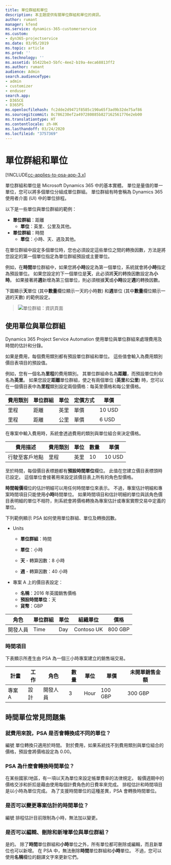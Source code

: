 ```yaml
---
title: 單位群組和單位
description: 本主題提供有關單位群組和單位的資訊。
author: rumant
manager: kfend
ms.service: dynamics-365-customerservice
ms.custom:
- dyn365-projectservice
ms.date: 03/05/2019
ms.topic: article
ms.prod: ''
ms.technology: ''
ms.assetid: b5422be3-5bfc-4ee2-b19a-4eca68813ff2
ms.author: rumant
audience: Admin
search.audienceType:
- admin
- customizer
- enduser
search.app:
- D365CE
- D365PS
ms.openlocfilehash: fc2dde2d9471f8585c190a65f3ad9b32de75af86
ms.sourcegitcommit: 8c786230ef2a497280885b827162561776e2eb00
ms.translationtype: HT
ms.contentlocale: zh-HK
ms.lasthandoff: 03/24/2020
ms.locfileid: "3757369"
---
```

# <a name="unit-groups-and-units"></a>單位群組和單位

[!INCLUDE[cc-applies-to-psa-app-3.x](../includes/cc-applies-to-psa-app-3x.md)]

單位群組和單位是 Microsoft Dynamics 365 中的基本實體。 單位是量值的單一單位，您可以將多個單位分組成單位群組。 單位群組有時會稱為 Dynamics 365 使用者介面 (UI) 中的單位排程。 

以下是一些單位與單位群組的範例：
 
- **單位群組**：距離 
    - **單位**：英里、公里及其他。
- **單位群組**：時間
    - **單位**：小時、天、週及其他。 

在單位群組中設定多個單位時，您也必須設定這些單位之間的轉換因數，方法是將您設定的第一個單位指定為單位群組預設或主要單位。 

例如，在**時間**單位群組中，如果您將**小時**設定為第一個單位，系統就會將**小時**指定為預設單位。 如果您設定的下一個單位是**天**，此必須將**天**的轉換因數設定為**小時**。 如果接著將**週**新增為第三個單位，則必須根據**天**或**小時**設定**週**的轉換因數。 

下圖顯示**天**單位 (其中**數量**欄位顯示一天的小時數) 和**週**單位 (其中**數量**欄位顯示一週的天數) 的範例設定。

> ![單位群組：資訊頁面](media/advanced-2.png)

## <a name="using-units-and-unit-groups"></a>使用單位與單位群組

Dynamics 365 Project Service Automation 使用單位與單位群組來處理費用及時間的估計和分錄。 

如果是費用，每個費用類別都有預設單位群組和單位。 這些值會輸入為費用類別價目表項目的預設值。 

例如，您有一個名為**里程**的費用類別。 其單位群組命名為**距離**，而預設單位則命名為**英里**。 如果您設定**距離**單位群組，使之有兩個單位 (**英里**和**公里**) 時，您可以在一個價目表中為**里程**類別設定兩個價格：每英里價格和每公里價格。

| 費用類別  | 單位群組  | 單位      | 定價方式  | 單價  |
|-------------------|---------------|-----------|-------------------|-------------------|
| 里程           | 距離      | 英里      | 單價    | 10 USD            |
| 里程           | 距離      | 公里 | 單價    |  6 USD            |

在專案中輸入費用時，系統會透過費用的類別與單位組合來決定價格。 

| 費用描述        | 費用類別  | 單位  | 數量  | 單價   |
|----------------------------|---------------------|-------|-----------|----------------|
| 行駛至客戶地點 | 里程             | 英里  | 10        | 10 USD         |

至於時間，每個價目表標題都有**預設時間單位**欄位。 此值在您建立價目表標頭時已設定。 這個單位會接著用來設定該價目表上所有的角色型價格。

**時間報價**欄位的估計明細可以用任何時間單位來表示。 不過，專案估計明細和專案時間項目只能使用**小時**時間單位。 如果時間項目和估計明細的單位與該角色價目表明細的單位不相符，則系統會將價格轉換為專案估計或專案實際交易中定義的單位。

下列範例顯示 PSA 如何使用單位群組、單位及轉換因數。
- Units

   - **單位群組**：時間 
   - **單位**：小時 
    
    - **天** - 轉算因數：8 小時       
    - **週** - 轉算因數：40 小時  
        
- 專案 A 上的價目表設定：

    - **名稱**：2016 年英國銷售價格 
    - **預設時間單位**：天 
    - **貨幣**：GBP

| 角色      | 單位群組 | 單位 | 組織單位 | 價格   |
|-----------|------------|------|---------------------|---------|
| 開發人員 | Time       | Day  | Contoso UK          | 800 GBP |

### <a name="time-entry"></a>時間項目

下表顯示所產生由 PSA 為一個三小時專案建立的銷售端交易。


| 計畫   | 工作    | 角色      | 數量 | 單位  | 單價 | 未開單銷售金額 |
|-----------|---------|-----------|----------|-------|------------|-----------------------|
| 專案 A | 設計  | 開發人員 | 3        | Hour  | 100 GBP    | 300 GBP               |

## <a name="time-unit-faq"></a>時間單位常見問題集

### <a name="does-psa-convert-to-different-units-in-the-case-of-expenses"></a>就費用來說，PSA 是否會轉換成不同的單位？
編號 單位轉換只適用於時間。 對於費用，如果系統找不到費用類別與單位組合的價格，預設會將價格設定為 0.00。

### <a name="why-does-psa-convert-time-units"></a>PSA 為什麼會轉換時間單位？
在某些國家/地區，有一項以天為單位來設定帳單費率的法律規定。 報價週期中的價格交涉和折扣是藉由使用每個計費角色的日費率來完成。 排程估計和時間項目是以小時為單位完成。 為了支援時間單位的這種差異，PSA 會轉換時間單位。

### <a name="can-time-units-be-changed-on-project-estimates"></a>是否可以變更專案估計的時間單位？
編號 排程估計目前限制為小時，無法加以變更。

### <a name="can-units-and-unit-groups-be-edited-deleted-and-added"></a>是否可以編輯、刪除和新增單位與單位群組？
是的。 除了**時間**單位群組和**小時**單位之外，所有單位都可刪除或編輯，而且新單位也可以新增。 在 PSA 中，無法刪除**時間**單位群組和**小時**單位。 不過，您可以使用**名稱**欄位的翻譯文字來更新它們。
